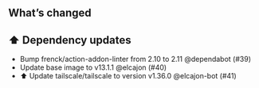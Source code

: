 ## What’s changed
## ⬆️ Dependency updates

- Bump frenck/action-addon-linter from 2.10 to 2.11 @dependabot (#39)
- Update base image to v13.1.1 @elcajon (#40)
- ⬆️ Update tailscale/tailscale to version v1.36.0 @elcajon-bot (#41)
